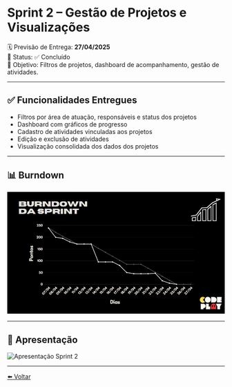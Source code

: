 # Sprint 2 – Gestão de Projetos e Visualizações

🗓 Previsão de Entrega: **27/04/2025**  
📌 Status: ✅ Concluído  
🎯 Objetivo: Filtros de projetos, dashboard de acompanhamento, gestão de atividades.

---

## ✅ Funcionalidades Entregues

- Filtros por área de atuação, responsáveis e status dos projetos
- Dashboard com gráficos de progresso
- Cadastro de atividades vinculadas aos projetos
- Edição e exclusão de atividades
- Visualização consolidada dos dados dos projetos

---

## 📊 Burndown

![Burndown Sprint 2](../assets/images/sprint-2-burndown.jpg)

---

## 🎥 Apresentação

![Apresentação Sprint 2](../assets/gifs/sprint-2-demo.gif)

---

[⬅️ Voltar](../README.md)
